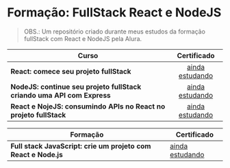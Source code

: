 <html>

<h1>Formação: FullStack React e NodeJS</h1>

> OBS.: Um repositório criado durante meus estudos da formação fullStack com React e NodeJS pela Alura.

| Curso                                                                      | Certificado                                                                                                                                               |
| -------------------------------------------------------------------------- | ----------------------------------------------------------------------------------------------------------------------------------------------------------- |
|<b>React: comece seu projeto fullStack </b>| <center><a href="">ainda estudando</a><center>|
|<b>NodeJS: continue seu projeto fullStack criando uma API com Express</b>| <center><a href="">ainda estudando</a><center>|
|<b>React e NojeJS: consumindo APIs no React no projeto fullStack</b>| <center><a href="">ainda estudando</a><center>|

| Formação                                                                    | Certificado                                                                                                                                             |
| -------------------------------------------------------------------------- | ----------------------------------------------------------------------------------------------------------------------------------------------------------- |
| <b>Full stack JavaScript: crie um projeto com React e Node.js</b> | <a href="">ainda estudando</a>                                                  |

</html>
